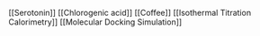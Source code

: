 [[Serotonin]]
[[Chlorogenic acid]]
[[Coffee]]
[[Isothermal Titration Calorimetry]]
[[Molecular Docking Simulation]]
